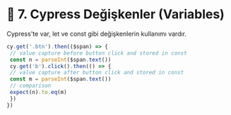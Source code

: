 # 👾 7. Cypress Değişkenler (Variables)

Cypress'te var, let ve const gibi değişkenlerin kullanımı vardır.

```javascript
cy.get('.btn').then(($span) => {
 // value capture before button click and stored in const
 const n = parseInt($span.text())
 cy.get('b').click().then(() => {
 // value capture after button click and stored in const
 const m = parseInt($span.text())
 // comparison
 expect(n).to.eq(m)
 })
})
```
